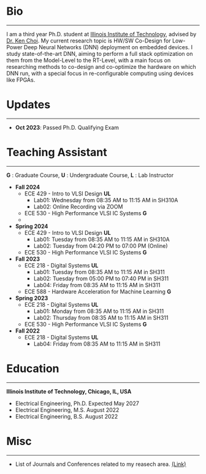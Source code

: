 # Bio
* * *
I am a third year Ph.D. student at [Illinois Institute of Technology](https://www.iit.edu/), advised by [Dr. Ken Choi](http://www.ece.iit.edu/~vlsida/people.html). My current research topic is HW/SW Co-Design for Low-Power Deep Neural Networks (DNN) deployment on embedded devices. I study state-of-the-art DNN, aiming to perform a full stack optimization on them from the Model-Level to the RT-Level, with a main focus on researching methods to co-design and co-optimize the hardware on which DNN run, with a special focus in re-configurable computing using devices like FPGAs.

# Updates
* * *
* **Oct 2023**: Passed Ph.D. Qualifying Exam

# Teaching Assistant
* * *
**G** : Graduate Course, **U** : Undergraduate Course, **L** : Lab Instructor

* **Fall 2024**
    - ECE 429 - Intro to VLSI Design **UL**
      - Lab01: Wednesday from 08:35 AM to 11:15 AM in SH310A
      - Lab02: Online Recording via ZOOM
    - ECE 530 - High Performance VLSI IC Systems **G**
    - 
* **Spring 2024**
    - ECE 429 - Intro to VLSI Design **UL**
      - Lab01: Tuesday from 08:35 AM to 11:15 AM in SH310A
      - Lab02: Tuesday from 04:20 PM to 07:00 PM (Online)
    - ECE 530 - High Performance VLSI IC Systems **G**
* **Fall 2023**
    - ECE 218 - Digital Systems **UL**
      - Lab01: Tuesday from 08:35 AM to 11:15 AM in SH311
      - Lab02: Tuesday from 05:00 PM to 07:40 PM in SH311
      - Lab04: Friday from 08:35 AM to 11:15 AM in SH311
    - ECE 588 - Hardware Acceleration for Machine Learning **G**
* **Spring 2023**
    - ECE 218 - Digital Systems **UL**
      - Lab01: Monday from 08:35 AM to 11:15 AM in SH311
      - Lab02: Thursday from 08:35 AM to 11:15 AM in SH311
    - ECE 530 - High Performance VLSI IC Systems **G**
* **Fall 2022**
    - ECE 218 - Digital Systems **UL**
      - Lab04: Friday from 08:35 AM to 11:15 AM in SH311

# Education
* * *
**Illinois Institute of Technology, Chicago, IL, USA**

* Electrical Engineering, Ph.D. Expected May 2027
* Electrical Engineering, M.S. August 2022
* Electrical Engineering, B.S. August 2022

# Misc 
* * *
* List of Journals and Conferences related to my reasech area. [(Link)](./journals-and-conferences.md)
